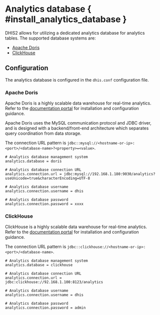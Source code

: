 # Analytics database { #install_analytics_database } 

DHIS2 allows for utilizing a dedicated analytics database for analytics tables. The supported database systems are:

* [Apache Doris](https://doris.apache.org/)
* [ClickHouse](https://clickhouse.com/)

## Configuration

The analytics database is configured in the `dhis.conf` configuration file.

### Apache Doris

Apache Doris is a highly scalable data warehouse for real-time analytics. Refer to the [documentation portal](https://doris.apache.org) for installation and configuration guidance.

Apache Doris uses the MySQL communication protocol and JDBC driver, and is designed with a backend/front-end architecture which separates query coordination from data storage.

The connection URL pattern is `jdbc::mysql://<hostname-or-ip>:<port>/<database-name>?<property>=<value>`.

```properties
# Analytics database management system
analytics.database = doris

# Analytics database connection URL
analytics.connection.url = jdbc:mysql://192.168.1.180:9030/analytics?useUnicode=true&characterEncoding=UTF-8

# Analytics database username
analytics.connection.username = dhis

# Analytics database password
analytics.connection.password = xxxx
```

### ClickHouse

ClickHouse is a highly scalable data warehouse for real-time analytics. Refer to the [documentation portal](https://clickhouse.com/docs) for installation and configuration guidance.

The connection URL pattern is `jdbc::clickhouse://<hostname-or-ip>:<port>/<database-name>`.

```properties
# Analytics database management system
analytics.database = clickhouse

# Analytics database connection URL
analytics.connection.url = jdbc:clickhouse://92.168.1.100:8123/analytics

# Analytics database username
analytics.connection.username = dhis

# Analytics database password
analytics.connection.password = admin
```

